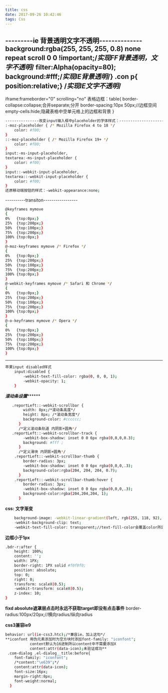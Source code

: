 ```yaml
---
title: css
date: 2017-09-26 10:42:46
tags: Css
---
```


---------ie 背景透明文字不透明--------------
background:rgba(255, 255, 255, 0.8) none repeat scroll 0 0 !important;/*实现FF背景透明，文字不透明*/
filter:Alpha(opacity=80); background:#fff;/*实现IE背景透明*/}
.con p{ position:relative;}
/*实现IE文字不透明*/
---------------------------------------------

iframe:frameborder="0" scrolling="no" 
表格边框：table{
	          border-collapse:collapse;合并separate;分开
	          border-spacing:10px 50px;//边框空间
	          empty-cells:hide;隐藏表格中空单元格上的边框和背景
          }

```bash
---------------改变input输入框中placeholder的字体样式：--------------------
:-moz-placeholder { /* Mozilla Firefox 4 to 18 */
    color: #f00;  
}
::-moz-placeholder { /* Mozilla Firefox 19+ */
    color: #f00;
}
input:-ms-input-placeholder,
textarea:-ms-input-placeholder {
    color: #f00;
}
input::-webkit-input-placeholder,
textarea::-webkit-input-placeholder {
    color: #f00;
}
还原移动端按钮的样式：-webkit-appearance:none;
```

----------transiton-----------------
```bash
@keyframes mymove
{
0%   {top:0px;}
25%  {top:200px;}
50%  {top:100px;}
75%  {top:200px;}
100% {top:0px;}
}
@-moz-keyframes mymove /* Firefox */
{
0%   {top:0px;}
25%  {top:200px;}
50%  {top:100px;}
75%  {top:200px;}
100% {top:0px;}
}
@-webkit-keyframes mymove /* Safari 和 Chrome */
{
0%   {top:0px;}
25%  {top:200px;}
50%  {top:100px;}
75%  {top:200px;}
100% {top:0px;}
}
@-o-keyframes mymove /* Opera */
{
0%   {top:0px;}
25%  {top:200px;}
50%  {top:100px;}
75%  {top:200px;}
100% {top:0px;}
}
```
-----------------
```bash
苹果input disabled样式
	input:disabled {
		-webkit-text-fill-color: rgba(0, 0, 0, 1);
		-webkit-opacity: 1;
	}
```	


*****************************滚动条设置***********************************
```bash
   .reportLeft::-webkit-scrollbar {  
        width: 8px;/*滚动条高度*/  
        height: 8px; /*滚动条宽度*/ 
        background-color: #cccccc;  
      }  
      /*定义滚动条轨道 内阴影+圆角*/  
   .reportLeft::-webkit-scrollbar-track {  
        -webkit-box-shadow: inset 0 0 6px rgba(0,0,0,0.3);  
        background: #fff ;  
      }  
      /*定义滑块 内阴影+圆角*/  
    .reportLeft::-webkit-scrollbar-thumb {  
        border-radius: 3px;  
        -webkit-box-shadow: inset 0 0 6px rgba(0,0,0,.3);  
        background-color:rgba(204, 204, 204, 0.7);  
      }  
    .reportLeft::-webkit-scrollbar-thumb:hover {  
        border-radius: 3px;  
        -webkit-box-shadow: inset 0 0 6px rgba(0,0,0,.3);  
        background-color:rgba(204,204,204, 1);  
      }
```
**css:**
**文字渐变**
```bash
    background-image: -webkit-linear-gradient(left, rgb(255, 118, 92), rgb(255, 35, 179));
    -webkit-background-clip: text;
    -webkit-text-fill-color: transparent;//text-fill-color会覆盖color所定义的字体颜色：
```

**边框小于1px**
```bash
.bdr-r:after {
    height: 100%;
    content: '';
    width: 1PX;
    border-right: 1PX solid #f0f0f0;
    position: absolute;
    top: 0;
    right: 0;
    transform: scaleX(0.5);
    -webkit-transform: scaleX(0.5);
    z-index: 10;
}
```

**fixd absolute遮罩层点击时永远不获取target即没有点击事件**
border-radius:100px/20px;//横向radius/纵向radius


**css3兼容ie9**
```bash
behavior: url(ie-css3.htc);/*兼容ie，加上这句*/
**iconfont 用伪元素添加时为空方块时添加font-family: "iconfont";
           content默认为16进制所以content中不需要添加X
           content:attr(data-icon);未验证成功**
 .com-dialog .el-dialog__title:before{
    font-family: "iconfont";
    /*content:"\e639";*/
    content:attr(data-icon);
    font-size:16px;
    margin-right:8px;
    font-weight:normal;
  }
  ```